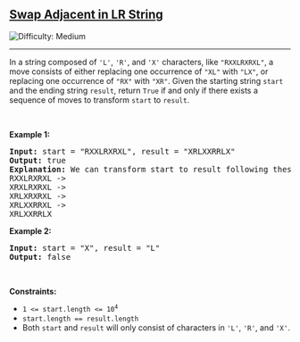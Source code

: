 <h2><a href="https://leetcode.com/problems/swap-adjacent-in-lr-string">Swap Adjacent in LR String</a></h2> <img src='https://img.shields.io/badge/Difficulty-Medium-orange' alt='Difficulty: Medium' /><hr><p>In a string composed of <code>&#39;L&#39;</code>, <code>&#39;R&#39;</code>, and <code>&#39;X&#39;</code> characters, like <code>&quot;RXXLRXRXL&quot;</code>, a move consists of either replacing one occurrence of <code>&quot;XL&quot;</code> with <code>&quot;LX&quot;</code>, or replacing one occurrence of <code>&quot;RX&quot;</code> with <code>&quot;XR&quot;</code>. Given the starting string <code>start</code> and the ending string <code>result</code>, return <code>True</code> if and only if there exists a sequence of moves to transform <code>start</code> to <code>result</code>.</p>

<p>&nbsp;</p>
<p><strong class="example">Example 1:</strong></p>

<pre>
<strong>Input:</strong> start = &quot;RXXLRXRXL&quot;, result = &quot;XRLXXRRLX&quot;
<strong>Output:</strong> true
<strong>Explanation:</strong> We can transform start to result following these steps:
RXXLRXRXL -&gt;
XRXLRXRXL -&gt;
XRLXRXRXL -&gt;
XRLXXRRXL -&gt;
XRLXXRRLX
</pre>

<p><strong class="example">Example 2:</strong></p>

<pre>
<strong>Input:</strong> start = &quot;X&quot;, result = &quot;L&quot;
<strong>Output:</strong> false
</pre>

<p>&nbsp;</p>
<p><strong>Constraints:</strong></p>

<ul>
	<li><code>1 &lt;= start.length&nbsp;&lt;= 10<sup>4</sup></code></li>
	<li><code>start.length == result.length</code></li>
	<li>Both <code>start</code> and <code>result</code> will only consist of characters in <code>&#39;L&#39;</code>, <code>&#39;R&#39;</code>, and&nbsp;<code>&#39;X&#39;</code>.</li>
</ul>
